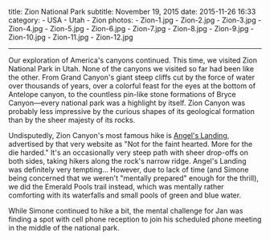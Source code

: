 title: Zion National Park
subtitle: November 19, 2015
date: 2015-11-26 16:33
category:
	- USA
	- Utah
	- Zion
photos:
	- Zion-1.jpg
	- Zion-2.jpg
	- Zion-3.jpg
	- Zion-4.jpg
	- Zion-5.jpg
	- Zion-6.jpg
	- Zion-7.jpg
	- Zion-8.jpg
	- Zion-9.jpg
	- Zion-10.jpg
	- Zion-11.jpg
	- Zion-12.jpg
	
---
	
Our exploration of America's canyons continued. This time, we visited Zion National Park in Utah. None of the canyons we visited so far had been like the other. From Grand Canyon's giant steep cliffs cut by the force of water over thousands of years, over a colorful feast for the eyes at the bottom of Antelope canyon, to the countless pin-like stone formations of Bryce Canyon—every national park was a highlight by itself. Zion Canyon was probably less impressive by the curious shapes of its geological formation than by the sheer majesty of its rocks.

Undisputedly, Zion Canyon's most famous hike is [Angel's Landing](http://utah.com/hiking/zion-national-park/angels-landing?cx_grid_position=1&cx_grid_size=2x2&cx_grid_image=full-image&cx_link_type=grid-link&cx_page_id=555cbc7be92e3c7e1d78c192&cx_source_page_id=558b1839e92e3caa4c60709d), advertised by that very website as "Not for the faint hearted. More for the die harded." It's an occasionally very steep path with sheer drop-offs on both sides, taking hikers along the rock's narrow ridge. Angel's Landing was definitely very tempting... However, due to lack of time (and Simone being concerned that we weren't "mentally prepared" enough for the thrill), we did the Emerald Pools trail instead, which was mentally rather comforting with its waterfalls and small pools of green and blue water.

While Simone continued to hike a bit, the mental challenge for Jan was finding a spot with cell phone reception to join his scheduled phone meeting in the middle of the national park.